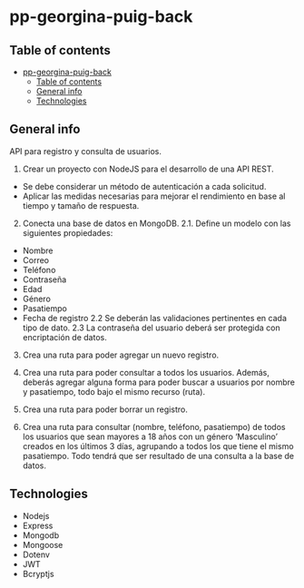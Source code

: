 # pp-georgina-puig-back

## Table of contents
- [pp-georgina-puig-back](#pp-georgina-puig-back)
  - [Table of contents](#table-of-contents)
  - [General info](#general-info)
  - [Technologies](#technologies)

## General info

API para registro y consulta de usuarios.

1. Crear un proyecto con NodeJS para el desarrollo de una API REST.
 - Se debe considerar un método de autenticación a cada solicitud.
 - Aplicar las medidas necesarias para mejorar el rendimiento en base al tiempo y tamaño de respuesta.
 
2. Conecta una base de datos en MongoDB.
2.1. Define un modelo con las siguientes propiedades:
- Nombre
- Correo
- Teléfono
- Contraseña
- Edad
- Género
- Pasatiempo
- Fecha de registro
2.2 Se deberán las validaciones pertinentes en cada tipo de dato.
2.3 La contraseña del usuario deberá ser protegida con encriptación de datos.

3. Crea una ruta para poder agregar un nuevo registro.

4. Crea una ruta para poder consultar a todos los usuarios. Además, deberás agregar alguna
forma para poder buscar a usuarios por nombre y pasatiempo, todo bajo el mismo recurso
(ruta).

5. Crea una ruta para poder borrar un registro.

6. Crea una ruta para consultar (nombre, teléfono, pasatiempo) de todos los usuarios que
sean mayores a 18 años con un género ‘Masculino’ creados en los últimos 3 días, agrupando a
todos los que tiene el mismo pasatiempo. Todo tendrá que ser resultado de una consulta a la
base de datos.

## Technologies

* Nodejs
* Express
* Mongodb
* Mongoose
* Dotenv
* JWT
* Bcryptjs
